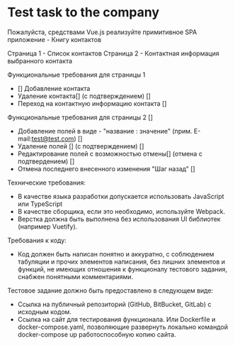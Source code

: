 # Test task to the company
Пожалуйста, средствами Vue.js реализуйте примитивное SPA приложение - Книгу контактов

Страница 1 - Список контактов
Страница 2 - Контактная информация выбранного контакта


Функциональные требования для страницы 1 
   - [] Добавление контакта 
   - Удаление контакта[] (с подтверждением) []
   - Переход на контактную информацию контакта []

 
Функциональные требования для страницы 2 []
   - Добавление полей в виде - "название : значение" (прим. E-mail:test@test.com) []
   - Удаление полей [] (с подтверждением) []
   - Редактирование полей с возможностью отмены[] (отмена с подтвердением) []
   - Отмена последнего внесенного изменения "Шаг назад" []


Технические требования:
 - В качестве языка разработки допускается использовать JavaScript или TypeScript
 - В качестве сборщика, если это необходимо, используйте Webpack.
 - Верстка должна быть выполнена без использования UI библиотек (например Vuetify).

Требования к коду:
- Код должен быть написан понятно и аккуратно, с соблюдением табуляции и прочих элементов написания, без лишних элементов и функций, не имеющих отношения к функционалу тестового задания, снабжен понятными комментариями.

Тестовое задание должно быть предоставлено в следующем виде:
- Ссылка на публичный репозиторий (GitHub, BitBucket, GitLab) с исходным кодом.
- Ссылка на сайт для тестирования функционала. Или Dockerfile и docker-compose.yaml, позволяющие развернуть локально командой docker-compose up работоспособную копию сайта.


